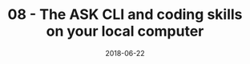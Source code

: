 ---
date: 2018-06-22
title: 08 - The ASK CLI and coding skills on your local computer
video_id: Dxg0iV8bCOU
description: Using the ASK CLI and setting up local development environment.
categories:
  - Amazon-Alexa
resources:
  - name: Source code
    link: https://github.com/skilltemplates/
  - name: Dabble Lab
    link: https://dabblelab.com
type: Video
set: alexa-development-101
set_order: 8
---